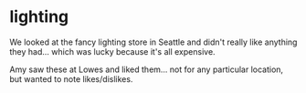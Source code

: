<h1>lighting</h1>
<p>We looked at the fancy lighting store in Seattle and didn't really like anything they had... which was lucky because it's all expensive.</p>
<p>Amy saw these at Lowes and liked them... not for any particular location, but wanted to note likes/dislikes.</p>
